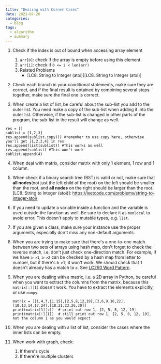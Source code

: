 ```yaml
---
title: "Dealing with Corner Cases"
date: 2021-07-20
categories:
  - blog
tags:
  - algorithm
  - summary
---
```


1. Check if the index is out of bound when accessing array element
    1. `arr[0]`: check if the array is empty before using this element
    2. `arr[i]`: check if `0 <= i < len(arr)`
    3. Related Problems
        * [LC8. String to Integer (atoi)][LC8. String to Integer (atoi)]

2. Check each branch in your conditional statements, make sure they are correct, and if the final result is obtained by combining several steps together, make sure the final one is correct.

3. When create a list of list, be careful about the sub-list you add to the outer list. You need make a copy of the sub-list when adding it into the outer list. Otherwise, if the sub-list is changed in other parts of the program, the sub-list in the result will change as well.
```
res = []
sublist = [1,2,3]
res.append(sublist.copy()) #remember to use copy here, otherwise you'll get [1,2,3,4] in res
res.append(list(sublist)) #This works as well
res.append(sublist) #This won't work
sublist.append(4)   
```

4. When deal with matrix, consider matrix with only 1 element, 1 row and 1 column. 

5. When check if a binary search tree (BST) is valid or not, make sure that **all nodes**(not just the left child of the root) on the left should be smaller than the root, and **all nodes** on the right should be larger than the root. 
[LC8. String to Integer (atoi)]: https://leetcode.com/problems/string-to-integer-atoi/

6. If you need to update a variable inside a function and the variable is used outside the function as well. Be sure to declare it as `nonlocal` to avoid error. This doesn't apply to mutable types, e.g. `list`.

7. If you are given a class, make sure your instance use the proper arguments, especially don't miss any non-default arguments.

8. When you are trying to make sure that there's a one-to-one match between two sets of arrays using hash map, don't forget to check the reverse match, i.e. don't just check one-direction match. For example, if we have `a->1`, `a->2` can be checked by a hash map from letter to number, but if there's `b->1`, it won't work. We should check that `1` doesn't already has a match to `a`. See [LC290 Word Pattern][LC290. Word Pattern].

9. When you are dealing with a matrix, i.e. a 2D array in Python, be careful when you want to extract the columns from the matrix, because this `matrix[:][1]` doesn't work. You have to extract the elements explicitly, or use `numpy`.
    ```
    matrix = [[1,4,7,11,15],[2,5,8,12,19],[3,6,9,16,22],[10,13,14,17,24],[18,21,23,26,30]]
    print(matrix[1][:])  # print out row 1, [2, 5, 8, 12, 19]
    print(matrix[:][1])  # still print out row 1, [2, 5, 8, 12, 19], not the column 1 as you would expect
    ```

10. When you are dealing with a list of list, consider the cases where the inner lists can be empty.

11. When work with graph, check:
    1. If there's cycle
    2. If there're multiple clusters
    
[LC290. Word Pattern]: https://leetcode.com/problems/word-pattern/

